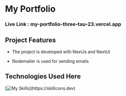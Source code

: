 # My Portfolio

### Live Link : my-portfolio-three-tau-23.vercel.app

## Project Features

- The project is developed with NextJs and NextUi

* Nodemailer is used for sending emails

## Technologies Used Here

[![My Skills](https://skillicons.dev/icons?i=html,css,nextjs,tailwind,js,)](https://skillicons.dev)
